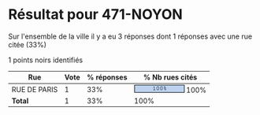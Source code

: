 # Résultat pour 471-NOYON

Sur l'ensemble de la ville il y a eu 3 réponses dont 1 réponses avec une rue citée (33%)

1 points noirs identifiés

| Rue | Vote | % réponses | % Nb rues cités|
|-----|------|------------|----------------|
| RUE DE PARIS | 1 | 33% | <img src="../../img/bar_100.gif" />&nbsp;100%|
| **Total** | 1 | 33% | 100%|

